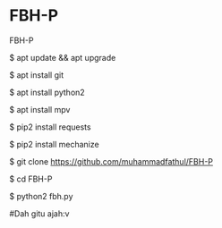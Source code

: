 # FBH-P
FBH-P

$ apt update && apt upgrade

$ apt install git

$ apt install python2

$ apt install mpv

$ pip2 install requests

$ pip2 install mechanize

$ git clone https://github.com/muhammadfathul/FBH-P

$ cd FBH-P

$ python2 fbh.py

#Dah gitu ajah:v
